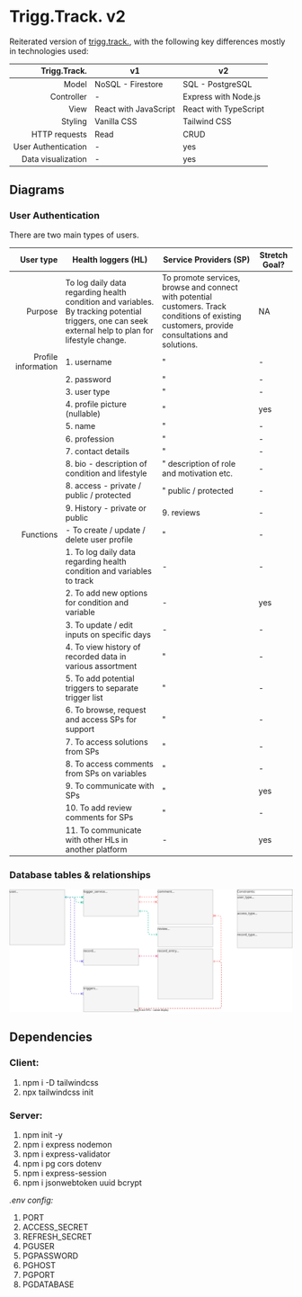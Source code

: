 # Trigg.Track. v2

Reiterated version of [trigg.track.](https://github.com/mervin-njy/trigg-track), with the following key differences mostly in technologies used:

|    **Trigg.Track.** | **v1**                | **v2**                |
| ------------------: | --------------------- | --------------------- |
|               Model | NoSQL - Firestore     | SQL - PostgreSQL      |
|          Controller | -                     | Express with Node.js  |
|                View | React with JavaScript | React with TypeScript |
|             Styling | Vanilla CSS           | Tailwind CSS          |
|       HTTP requests | Read                  | CRUD                  |
| User Authentication | -                     | yes                   |
|  Data visualization | -                     | yes                   |

## Diagrams

### User Authentication

There are two main types of users.

|       **User type** | **Health loggers (HL)**                                                                                                                              | **Service Providers (SP)**                                                                                                                     | **Stretch Goal?** |
| ------------------: | ---------------------------------------------------------------------------------------------------------------------------------------------------- | ---------------------------------------------------------------------------------------------------------------------------------------------- | ----------------- |
|             Purpose | To log daily data regarding health condition and variables. By tracking potential triggers, one can seek external help to plan for lifestyle change. | To promote services, browse and connect with potential customers. Track conditions of existing customers, provide consultations and solutions. | NA                |
| Profile information | 1. username                                                                                                                                          | "                                                                                                                                              | -                 |
|                     | 2. password                                                                                                                                          | "                                                                                                                                              | -                 |
|                     | 3. user type                                                                                                                                         | "                                                                                                                                              | -                 |
|                     | 4. profile picture (nullable)                                                                                                                        | "                                                                                                                                              | yes               |
|                     | 5. name                                                                                                                                              | "                                                                                                                                              | -                 |
|                     | 6. profession                                                                                                                                        | "                                                                                                                                              | -                 |
|                     | 7. contact details                                                                                                                                   | "                                                                                                                                              | -                 |
|                     | 8. bio - description of condition and lifestyle                                                                                                      | " description of role and motivation etc.                                                                                                      | -                 |
|                     | 8. access - private / public / protected                                                                                                             | " public / protected                                                                                                                           | -                 |
|                     | 9. History - private or public                                                                                                                       | 9. reviews                                                                                                                                     | -                 |
|           Functions | - To create / update / delete user profile                                                                                                           | "                                                                                                                                              | -                 |
|                     | 1. To log daily data regarding health condition and variables to track                                                                               | -                                                                                                                                              | -                 |
|                     | 2. To add new options for condition and variable                                                                                                     | -                                                                                                                                              | yes               |
|                     | 3. To update / edit inputs on specific days                                                                                                          | -                                                                                                                                              | -                 |
|                     | 4. To view history of recorded data in various assortment                                                                                            | "                                                                                                                                              | -                 |
|                     | 5. To add potential triggers to separate trigger list                                                                                                | "                                                                                                                                              | -                 |
|                     | 6. To browse, request and access SPs for support                                                                                                     | "                                                                                                                                              | -                 |
|                     | 7. To access solutions from SPs                                                                                                                      | "                                                                                                                                              | -                 |
|                     | 8. To access comments from SPs on variables                                                                                                          | "                                                                                                                                              | -                 |
|                     | 9. To communicate with SPs                                                                                                                           | "                                                                                                                                              | yes               |
|                     | 10. To add review comments for SPs                                                                                                                   | "                                                                                                                                              | -                 |
|                     | 11. To communicate with other HLs in another platform                                                                                                | -                                                                                                                                              | yes               |

### Database tables & relationships

![database tables & relationships](./diagrams/database/database_tables_relationships.drawio.svg)

## Dependencies

### Client:

1. npm i -D tailwindcss
2. npx tailwindcss init

### Server:

1. npm init -y
2. npm i express nodemon
3. npm i express-validator
4. npm i pg cors dotenv
5. npm i express-session
6. npm i jsonwebtoken uuid bcrypt

_.env config:_

1. PORT
2. ACCESS_SECRET
3. REFRESH_SECRET
4. PGUSER
5. PGPASSWORD
6. PGHOST
7. PGPORT
8. PGDATABASE
